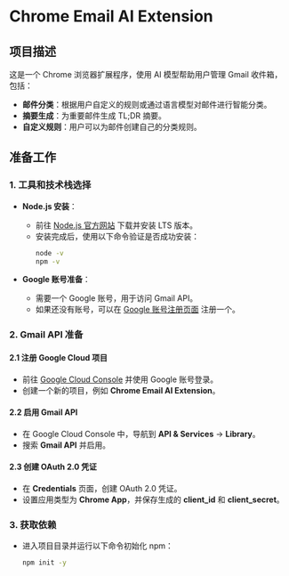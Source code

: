 # Chrome Email AI Extension

## 项目描述
这是一个 Chrome 浏览器扩展程序，使用 AI 模型帮助用户管理 Gmail 收件箱，包括：
- **邮件分类**：根据用户自定义的规则或通过语言模型对邮件进行智能分类。
- **摘要生成**：为重要邮件生成 TL;DR 摘要。
- **自定义规则**：用户可以为邮件创建自己的分类规则。

## 准备工作

### 1. 工具和技术栈选择
- **Node.js 安装**：
  - 前往 [Node.js 官方网站](https://nodejs.org/) 下载并安装 LTS 版本。
  - 安装完成后，使用以下命令验证是否成功安装：
    ```bash
    node -v
    npm -v
    ```

- **Google 账号准备**：
  - 需要一个 Google 账号，用于访问 Gmail API。
  - 如果还没有账号，可以在 [Google 账号注册页面](https://accounts.google.com/signup) 注册一个。

### 2. Gmail API 准备
#### 2.1 注册 Google Cloud 项目
- 前往 [Google Cloud Console](https://console.developers.google.com/) 并使用 Google 账号登录。
- 创建一个新的项目，例如 **Chrome Email AI Extension**。

#### 2.2 启用 Gmail API
- 在 Google Cloud Console 中，导航到 **API & Services** -> **Library**。
- 搜索 **Gmail API** 并启用。

#### 2.3 创建 OAuth 2.0 凭证
- 在 **Credentials** 页面，创建 OAuth 2.0 凭证。
- 设置应用类型为 **Chrome App**，并保存生成的 **client_id** 和 **client_secret**。

### 3. 获取依赖
- 进入项目目录并运行以下命令初始化 npm：
  ```bash
  npm init -y
